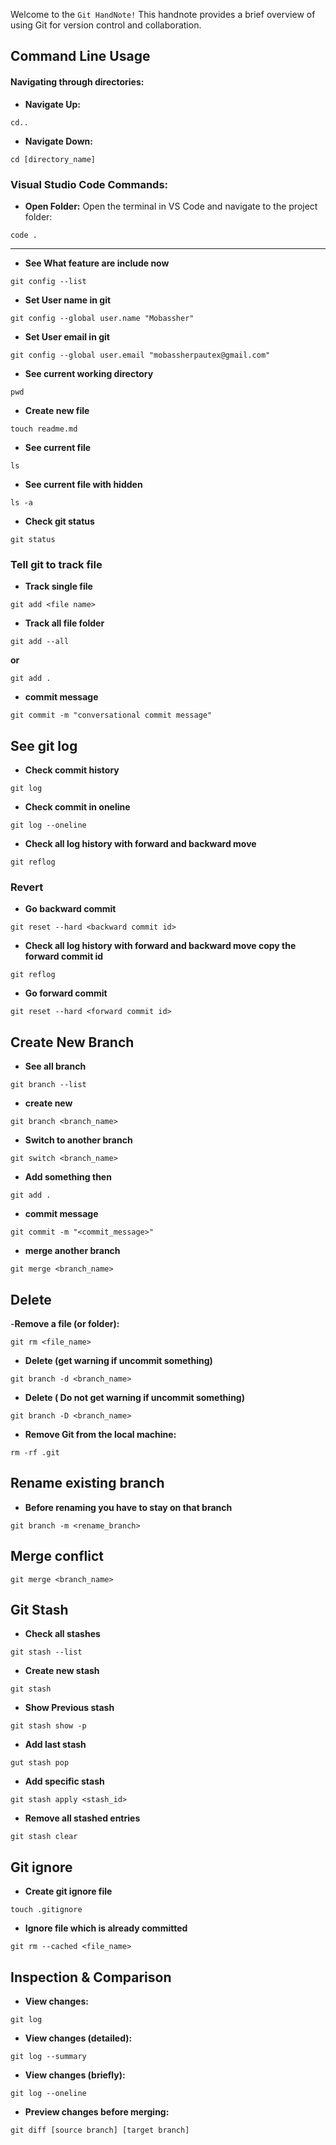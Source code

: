 Welcome to the `Git HandNote!` This handnote provides a brief overview of using Git for version control and collaboration.

## Command Line Usage

#### Navigating through directories:

- **Navigate Up:**

```
cd..
```

- **Navigate Down:**

```
cd [directory_name]
```

### Visual Studio Code Commands:

- **Open Folder:** Open the terminal in VS Code and navigate to the project folder:

```
code .
```

---

- **See What feature are include now**

```
git config --list
```

- **Set User name in git**

```
git config --global user.name "Mobassher"
```

- **Set User email in git**

```
git config --global user.email "mobassherpautex@gmail.com"
```

- **See current working directory**

```
pwd
```

- **Create new file**

```
touch readme.md
```

- **See current file**

```
ls
```

- **See current file with hidden**

```
ls -a
```

- **Check git status**

```
git status
```

### Tell git to track file

- **Track single file**

```
git add <file name>
```

- **Track all file folder**

```
git add --all
```

**or**

```
git add .
```

- **commit message**

```
git commit -m "conversational commit message"
```

## See git log

- **Check commit history**

```
git log
```

- **Check commit in oneline**

```
git log --oneline
```

- **Check all log history with forward and backward move**

```
git reflog
```

### Revert

- **Go backward commit**

```
git reset --hard <backward commit id>
```

- **Check all log history with forward and backward move copy the forward commit id**

```
git reflog
```

- **Go forward commit**

```
git reset --hard <forward commit id>
```

## Create New Branch

- **See all branch**

```
git branch --list
```

- **create new**

```
git branch <branch_name>
```

- **Switch to another branch**

```
git switch <branch_name>
```

- **Add something then**

```
git add .
```

- **commit message**

```
git commit -m "<commit_message>"
```

- **merge another branch**

```
git merge <branch_name>
```

## Delete

-**Remove a file (or folder):**

```
git rm <file_name>
```

- **Delete (get warning if uncommit something)**

```
git branch -d <branch_name>
```

- **Delete ( Do not get warning if uncommit something)**

```
git branch -D <branch_name>
```

- **Remove Git from the local machine:**

```
rm -rf .git
```

## Rename existing branch

- **Before renaming you have to stay on that branch**

```
git branch -m <rename_branch>
```

## Merge conflict

```
git merge <branch_name>
```

## Git Stash

- **Check all stashes**

```
git stash --list
```

- **Create new stash**

```
git stash
```

- **Show Previous stash**

```
git stash show -p
```

- **Add last stash**

```
gut stash pop
```

- **Add specific stash**

```
git stash apply <stash_id>
```

- **Remove all stashed entries**

```
git stash clear
```

## Git ignore

- **Create git ignore file**

```
touch .gitignore
```

- **Ignore file which is already committed**

```
git rm --cached <file_name>
```

## Inspection & Comparison

- **View changes:**

```
git log
```

- **View changes (detailed):**

```
git log --summary
```

- **View changes (briefly):**

```
git log --oneline
```

- **Preview changes before merging:**

```
git diff [source branch] [target branch]
```
